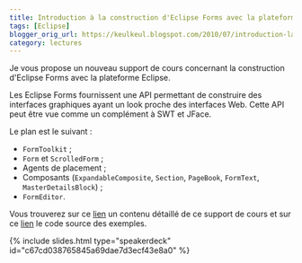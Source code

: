 ```yaml
---
title: Introduction à la construction d'Eclipse Forms avec la plateforme Eclipse
tags: [Eclipse]
blogger_orig_url: https://keulkeul.blogspot.com/2010/07/introduction-la-construction-declipse.html
category: lectures
---
```


Je vous propose un nouveau support de cours concernant la construction d'Eclipse Forms avec la plateforme Eclipse.

Les Eclipse Forms fournissent une API permettant de construire des interfaces graphiques ayant un look proche des interfaces Web. Cette API peut être vue comme un complément à SWT et JFace.

Le plan est le suivant :

* `FormToolkit` ;
* `Form` et `ScrolledForm` ;
* Agents de placement ;
* Composants (`ExpandableComposite`, `Section`, `PageBook`, `FormText`, `MasterDetailsBlock`) ;
* `FormEditor`.

Vous trouverez sur ce [lien](/eclipse/forms) un contenu détaillé de ce support de cours et sur ce [lien](/files/forms_examples.zip) le code source des exemples.

{% include slides.html type="speakerdeck" id="c67cd038765845a69dae7d3ecf43e8a0" %}
